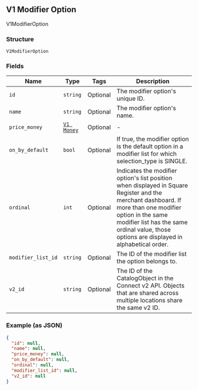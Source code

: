 ## V1 Modifier Option

V1ModifierOption

### Structure

`V1ModifierOption`

### Fields

| Name | Type | Tags | Description |
|  --- | --- | --- | --- |
| `id` | `string` | Optional | The modifier option's unique ID. |
| `name` | `string` | Optional | The modifier option's name. |
| `price_money` | [`V1 Money`](/doc/models/v1-money.md) | Optional | - |
| `on_by_default` | `bool` | Optional | If true, the modifier option is the default option in a modifier list for which selection_type is SINGLE. |
| `ordinal` | `int` | Optional | Indicates the modifier option's list position when displayed in Square Register and the merchant dashboard. If more than one modifier option in the same modifier list has the same ordinal value, those options are displayed in alphabetical order. |
| `modifier_list_id` | `string` | Optional | The ID of the modifier list the option belongs to. |
| `v2_id` | `string` | Optional | The ID of the CatalogObject in the Connect v2 API. Objects that are shared across multiple locations share the same v2 ID. |

### Example (as JSON)

```json
{
  "id": null,
  "name": null,
  "price_money": null,
  "on_by_default": null,
  "ordinal": null,
  "modifier_list_id": null,
  "v2_id": null
}
```

